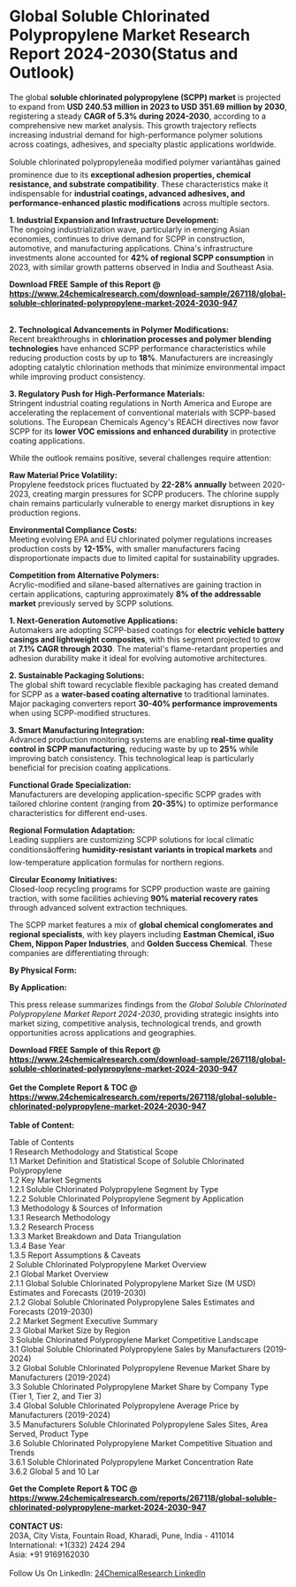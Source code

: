 <h1>Global Soluble Chlorinated Polypropylene Market Research Report 2024-2030(Status and Outlook)</h1><p>The global <strong>soluble chlorinated polypropylene (SCPP) market</strong> is projected to expand from <strong>USD 240.53 million in 2023 to USD 351.69 million by 2030</strong>, registering a steady <strong>CAGR of 5.3% during 2024-2030</strong>, according to a comprehensive new market analysis. This growth trajectory reflects increasing industrial demand for high-performance polymer solutions across coatings, adhesives, and specialty plastic applications worldwide.</p><p>Soluble chlorinated polypropyleneâa modified polymer variantâhas gained prominence due to its <strong>exceptional adhesion properties, chemical resistance, and substrate compatibility</strong>. These characteristics make it indispensable for <strong>industrial coatings, advanced adhesives, and performance-enhanced plastic modifications</strong> across multiple sectors.</p><p><strong>1. Industrial Expansion and Infrastructure Development:</strong><br>
The ongoing industrialization wave, particularly in emerging Asian economies, continues to drive demand for SCPP in construction, automotive, and manufacturing applications. China's infrastructure investments alone accounted for <strong>42% of regional SCPP consumption</strong> in 2023, with similar growth patterns observed in India and Southeast Asia.</p><div><b>Download FREE Sample of this Report @ 
            <a href="https://www.24chemicalresearch.com/download-sample/267118/global-soluble-chlorinated-polypropylene-market-2024-2030-947">
            https://www.24chemicalresearch.com/download-sample/267118/global-soluble-chlorinated-polypropylene-market-2024-2030-947</a></b></div><br><p><strong>2. Technological Advancements in Polymer Modifications:</strong><br>
Recent breakthroughs in <strong>chlorination processes and polymer blending technologies</strong> have enhanced SCPP performance characteristics while reducing production costs by up to <strong>18%</strong>. Manufacturers are increasingly adopting catalytic chlorination methods that minimize environmental impact while improving product consistency.</p><p><strong>3. Regulatory Push for High-Performance Materials:</strong><br>
Stringent industrial coating regulations in North America and Europe are accelerating the replacement of conventional materials with SCPP-based solutions. The European Chemicals Agency's REACH directives now favor SCPP for its <strong>lower VOC emissions and enhanced durability</strong> in protective coating applications.</p><p>While the outlook remains positive, several challenges require attention:</p><p><strong>Raw Material Price Volatility:</strong><br>
	Propylene feedstock prices fluctuated by <strong>22-28% annually</strong> between 2020-2023, creating margin pressures for SCPP producers. The chlorine supply chain remains particularly vulnerable to energy market disruptions in key production regions.</p><p><strong>Environmental Compliance Costs:</strong><br>
	Meeting evolving EPA and EU chlorinated polymer regulations increases production costs by <strong>12-15%</strong>, with smaller manufacturers facing disproportionate impacts due to limited capital for sustainability upgrades.</p><p><strong>Competition from Alternative Polymers:</strong><br>
	Acrylic-modified and silane-based alternatives are gaining traction in certain applications, capturing approximately <strong>8% of the addressable market</strong> previously served by SCPP solutions.</p><p><strong>1. Next-Generation Automotive Applications:</strong><br>
Automakers are adopting SCPP-based coatings for <strong>electric vehicle battery casings and lightweight composites</strong>, with this segment projected to grow at <strong>7.1% CAGR through 2030</strong>. The material's flame-retardant properties and adhesion durability make it ideal for evolving automotive architectures.</p><p><strong>2. Sustainable Packaging Solutions:</strong><br>
The global shift toward recyclable flexible packaging has created demand for SCPP as a <strong>water-based coating alternative</strong> to traditional laminates. Major packaging converters report <strong>30-40% performance improvements</strong> when using SCPP-modified structures.</p><p><strong>3. Smart Manufacturing Integration:</strong><br>
Advanced production monitoring systems are enabling <strong>real-time quality control in SCPP manufacturing</strong>, reducing waste by up to <strong>25%</strong> while improving batch consistency. This technological leap is particularly beneficial for precision coating applications.</p><p><strong>Functional Grade Specialization:</strong><br>
	Manufacturers are developing application-specific SCPP grades with tailored chlorine content (ranging from <strong>20-35%</strong>) to optimize performance characteristics for different end-uses.</p><p><strong>Regional Formulation Adaptation:</strong><br>
	Leading suppliers are customizing SCPP solutions for local climatic conditionsâoffering <strong>humidity-resistant variants in tropical markets</strong> and low-temperature application formulas for northern regions.</p><p><strong>Circular Economy Initiatives:</strong><br>
	Closed-loop recycling programs for SCPP production waste are gaining traction, with some facilities achieving <strong>90% material recovery rates</strong> through advanced solvent extraction techniques.</p><p>The SCPP market features a mix of <strong>global chemical conglomerates and regional specialists</strong>, with key players including <strong>Eastman Chemical, iSuo Chem, Nippon Paper Industries</strong>, and <strong>Golden Success Chemical</strong>. These companies are differentiating through:</p><p><strong>By Physical Form:</strong></p><p><strong>By Application:</strong></p><p>This press release summarizes findings from the <em>Global Soluble Chlorinated Polypropylene Market Report 2024-2030</em>, providing strategic insights into market sizing, competitive analysis, technological trends, and growth opportunities across applications and geographies.</p><div><b>Download FREE Sample of this Report @ 
            <a href="https://www.24chemicalresearch.com/download-sample/267118/global-soluble-chlorinated-polypropylene-market-2024-2030-947">
            https://www.24chemicalresearch.com/download-sample/267118/global-soluble-chlorinated-polypropylene-market-2024-2030-947</a></b></div><br><div><b>Get the Complete Report & TOC @ 
            <a href="https://www.24chemicalresearch.com/reports/267118/global-soluble-chlorinated-polypropylene-market-2024-2030-947">
            https://www.24chemicalresearch.com/reports/267118/global-soluble-chlorinated-polypropylene-market-2024-2030-947</a></b></div><br>
            <b>Table of Content:</b><p>Table of Contents<br />
1 Research Methodology and Statistical Scope<br />
1.1 Market Definition and Statistical Scope of Soluble Chlorinated Polypropylene<br />
1.2 Key Market Segments<br />
1.2.1 Soluble Chlorinated Polypropylene Segment by Type<br />
1.2.2 Soluble Chlorinated Polypropylene Segment by Application<br />
1.3 Methodology & Sources of Information<br />
1.3.1 Research Methodology<br />
1.3.2 Research Process<br />
1.3.3 Market Breakdown and Data Triangulation<br />
1.3.4 Base Year<br />
1.3.5 Report Assumptions & Caveats<br />
2 Soluble Chlorinated Polypropylene Market Overview<br />
2.1 Global Market Overview<br />
2.1.1 Global Soluble Chlorinated Polypropylene Market Size (M USD) Estimates and Forecasts (2019-2030)<br />
2.1.2 Global Soluble Chlorinated Polypropylene Sales Estimates and Forecasts (2019-2030)<br />
2.2 Market Segment Executive Summary<br />
2.3 Global Market Size by Region<br />
3 Soluble Chlorinated Polypropylene Market Competitive Landscape<br />
3.1 Global Soluble Chlorinated Polypropylene Sales by Manufacturers (2019-2024)<br />
3.2 Global Soluble Chlorinated Polypropylene Revenue Market Share by Manufacturers (2019-2024)<br />
3.3 Soluble Chlorinated Polypropylene Market Share by Company Type (Tier 1, Tier 2, and Tier 3)<br />
3.4 Global Soluble Chlorinated Polypropylene Average Price by Manufacturers (2019-2024)<br />
3.5 Manufacturers Soluble Chlorinated Polypropylene Sales Sites, Area Served, Product Type<br />
3.6 Soluble Chlorinated Polypropylene Market Competitive Situation and Trends<br />
3.6.1 Soluble Chlorinated Polypropylene Market Concentration Rate<br />
3.6.2 Global 5 and 10 Lar</p><div><b>Get the Complete Report & TOC @ 
            <a href="https://www.24chemicalresearch.com/reports/267118/global-soluble-chlorinated-polypropylene-market-2024-2030-947">
            https://www.24chemicalresearch.com/reports/267118/global-soluble-chlorinated-polypropylene-market-2024-2030-947</a></b></div><br><b>CONTACT US:</b><br>
            203A, City Vista, Fountain Road, Kharadi, Pune, India - 411014<br>
            International: +1(332) 2424 294<br>
            Asia: +91 9169162030 <br><br>
            Follow Us On LinkedIn: <a href="https://www.linkedin.com/company/24chemicalresearch/">24ChemicalResearch LinkedIn</a>